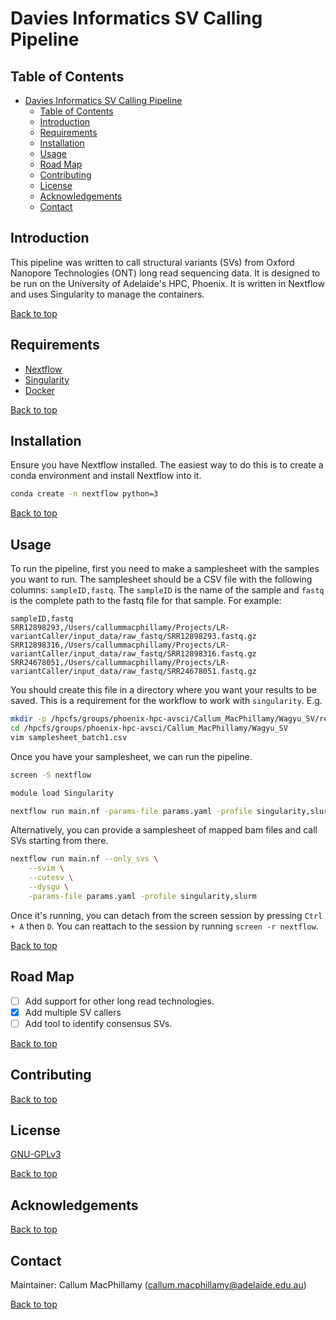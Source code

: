 # Davies Informatics SV Calling Pipeline

## Table of Contents

- [Davies Informatics SV Calling Pipeline](#davies-informatics-sv-calling-pipeline)
	- [Table of Contents](#table-of-contents)
	- [Introduction](#introduction)
	- [Requirements](#requirements)
	- [Installation](#installation)
	- [Usage](#usage)
	- [Road Map](#road-map)
	- [Contributing](#contributing)
	- [License](#license)
	- [Acknowledgements](#acknowledgements)
	- [Contact](#contact)

## Introduction

This pipeline was written to call structural variants (SVs) from Oxford Nanopore
Technologies (ONT) long read sequencing data. It is designed to be run on the 
University of Adelaide's HPC, Phoenix. It is written in Nextflow and uses
Singularity to manage the containers.

[Back to top](#)

## Requirements

- [Nextflow](https://www.nextflow.io/)
- [Singularity](https://sylabs.io/guides/3.7/user-guide/installation.html)
- [Docker](https://docs.docker.com/get-docker/)

[Back to top](#)

## Installation

Ensure you have Nextflow installed. The easiest way to do this is to create a
conda environment and install Nextflow into it.

``` bash
conda create -n nextflow python=3
```

[Back to top](#)

## Usage

To run the pipeline, first you need to make a samplesheet with the samples you
want to run. The samplesheet should be a CSV file with the following columns:
`sampleID,fastq`. The `sampleID` is the name of the sample and `fastq` is the
complete path to the fastq file for that sample. For example:

``` csv
sampleID,fastq
SRR12898293,/Users/callummacphillamy/Projects/LR-variantCaller/input_data/raw_fastq/SRR12898293.fastq.gz
SRR12898316,/Users/callummacphillamy/Projects/LR-variantCaller/input_data/raw_fastq/SRR12898316.fastq.gz
SRR24678051,/Users/callummacphillamy/Projects/LR-variantCaller/input_data/raw_fastq/SRR24678051.fastq.gz
```

You should create this file in a directory where you want your results to be
saved. This is a requirement for the workflow to work with `singularity`. 
E.g.

``` bash
mkdir -p /hpcfs/groups/phoenix-hpc-avsci/Callum_MacPhillamy/Wagyu_SV/results_batch1
cd /hpcfs/groups/phoenix-hpc-avsci/Callum_MacPhillamy/Wagyu_SV
vim samplesheet_batch1.csv
```

Once you have your samplesheet, we can run the pipeline.

``` bash
screen -S nextflow

module load Singularity

nextflow run main.nf -params-file params.yaml -profile singularity,slurm 
```

Alternatively, you can provide a samplesheet of mapped bam files and call 
SVs starting from there.

``` bash
nextflow run main.nf --only_svs \
	--svim \
	--cutesv \
	--dysgu \
	-params-file params.yaml -profile singularity,slurm 
```

Once it's running, you can detach from the screen session by pressing `Ctrl + A`
then `D`. You can reattach to the session by running `screen -r nextflow`.


[Back to top](#)

## Road Map

- [ ] Add support for other long read technologies.
- [x] Add multiple SV callers
- [ ] Add tool to identify consensus SVs.

[Back to top](#)

## Contributing

[Back to top](#)

## License

[GNU-GPLv3](https://choosealicense.com/licenses/gpl-3.0/)

[Back to top](#)

## Acknowledgements

[Back to top](#)

## Contact

Maintainer: Callum MacPhillamy (callum.macphillamy@adelaide.edu.au)

[Back to top](#)